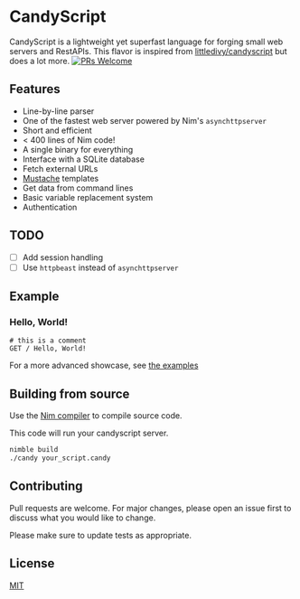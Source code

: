 # CandyScript

CandyScript is a lightweight yet superfast language for forging small web servers and RestAPIs.
This flavor is inspired from [littledivy/candyscript](https://github.com/littledivy/candyscript) but does a lot more.
[![PRs Welcome](https://img.shields.io/badge/PRs-welcome-brightgreen.svg?style=flat-square)](http://makeapullrequest.com)

## Features

* Line-by-line parser
* One of the fastest web server powered by Nim's `asynchttpserver`
* Short and efficient
* < 400 lines of Nim code!
* A single binary for everything
* Interface with a SQLite database
* Fetch external URLs
* [Mustache](https://github.com/soasme/nim-mustache) templates
* Get data from command lines
* Basic variable replacement system
* Authentication

## TODO

* [ ] Add session handling
* [ ] Use `httpbeast` instead of `asynchttpserver`

## Example

### Hello, World!

```
# this is a comment
GET / Hello, World!
```

For a more advanced showcase, see [the examples](examples/server.candy)

## Building from source

Use the [Nim compiler](https://nim-lang.org) to compile source code.

This code will run your candyscript server.
```bash
nimble build
./candy your_script.candy
```

## Contributing
Pull requests are welcome. For major changes, please open an issue first to discuss what you would like to change.

Please make sure to update tests as appropriate.

## License
[MIT](https://choosealicense.com/licenses/mit/)

